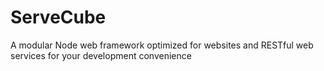 # ServeCube
A modular Node web framework optimized for websites and RESTful web services for your development convenience
